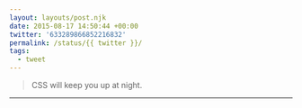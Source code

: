 ```yaml
---
layout: layouts/post.njk
date: 2015-08-17 14:50:44 +00:00
twitter: '633289866852216832'
permalink: /status/{{ twitter }}/
tags: 
  - tweet
---
```


> CSS will keep you up at night.

---
